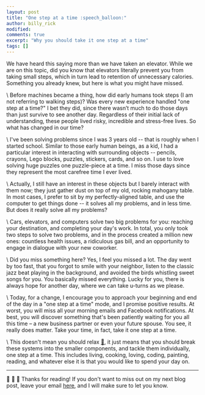 ```yaml
---
layout: post
title: "One step at a time :speech_balloon:"
author: billy_rick
modified: 
comments: true
excerpt: "Why you should take it one step at a time"
tags: []
---
```


We have heard this saying more than we have taken an elevator. While we are on this topic, did you know that elevators literally prevent you from taking small steps, which in turn lead to retention of unnecessary calories. Something you already knew, but here is what you might have missed.

\\
Before machines became a thing, how did early humans took steps (I am not referring to walking steps)? Was every new experience handled "one step at a time?" I bet they did, since there wasn’t much to do those days than just survive to see another day. Regardless of their initial lack of understanding, these people lived risky, incredible and stress-free lives. So what has changed in our time?

\\
I've been solving problems since I was 3 years old -- that is roughly when I started school. Similar to those early human beings, as a kid, I had a particular interest in interacting with surrounding objects -- pencils, crayons, Lego blocks, puzzles, stickers, cards, and so on. I use to love solving huge puzzles one puzzle-piece at a time. I miss those days since they represent the most carefree time I ever lived.

\\
Actually, I still have an interest in these objects but I barely interact with them now; they just gather dust on top of my old, rocking mahogany table. In most cases, I prefer to sit by my perfectly-aligned table, and use the computer to get things done -- it solves all my problems, and in less time. But does it really solve all my problems?

\\
Cars, elevators, and computers solve two big problems for you: reaching your destination, and completing your day's work. In total, you only took two steps to solve two problems, and in the process created a million new ones: countless health issues, a ridiculous gas bill, and an opportunity to engage in dialogue with your new coworker. 

\\
Did you miss something here? Yes, I feel you missed a lot. The day went by too fast, that you forgot to smile with your neighbor, listen to the classic jazz beat playing in the background, and avoided the birds whistling sweet songs for you. You basically missed everything. Lucky for you, there is always hope for another day, where we can take u-turns as we please. 

\\
Today, for a change, I encourage you to approach your beginning and end of the day in a "one step at a time" mode, and I promise positive results. At worst, you will miss all your morning emails and Facebook notifications. At best, you will discover something that's been patiently waiting for you all this time – a new business partner or even your future spouse. You see, it really does matter. Take your time, in fact, take it one step at a time.

\\
This doesn't mean you should relax [:link:](http://elvissaravia.com/what-i-think-about-work-life-balance/), it just means that you should break these systems into the smaller components, and tackle them individually, one step at a time. This includes living, cooking, loving, coding, painting, reading, and whatever else it is that you would like to spend your day on. 

---
:wave: :wave: :wave: Thanks for reading! If you don't want to miss out on my next blog post, leave your email [here](https://goo.gl/forms/zLiYBvLdsHo37Dei1), and I will make sure to let you know. 